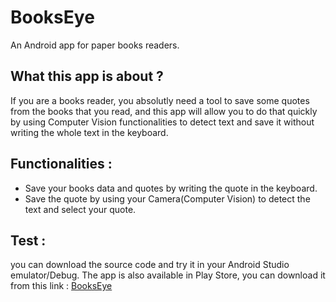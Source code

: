 # BooksEye
An Android app for paper books readers.

## What this app is about ?
If you are a books reader, you absolutly need a tool to save some quotes from the books that you read, and this app will allow you to do that quickly by using Computer Vision functionalities to detect text and save it without writing the whole text in the keyboard.

## Functionalities :
* Save your books data and quotes by writing the quote in the keyboard.
* Save the quote by using your Camera(Computer Vision) to detect the text and select your quote.

## Test :
you can download the source code and try it in your Android Studio emulator/Debug.
The app is also available in Play Store, you can download it from this link : [BooksEye](https://play.google.com/store/apps/details?id=org.mobile.bookseyes&hl=en_US)
